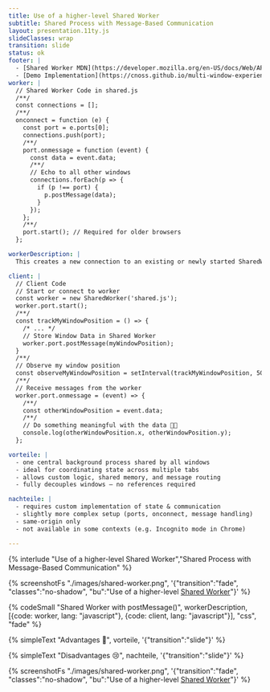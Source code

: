 ```yaml
---
title: Use of a higher-level Shared Worker
subtitle: Shared Process with Message-Based Communication
layout: presentation.11ty.js
slideClasses: wrap
transition: slide
status: ok
footer: |
  - [Shared Worker MDN](https://developer.mozilla.org/en-US/docs/Web/API/SharedWorker)
  - [Demo Implementation](https://cnoss.github.io/multi-window-experiences/00-core-concepts/shared-worker-demo/index.html)  
worker: |
  // Shared Worker Code in shared.js
  /**/
  const connections = [];
  /**/
  onconnect = function (e) {
    const port = e.ports[0];
    connections.push(port);
    /**/
    port.onmessage = function (event) {
      const data = event.data;
      /**/
      // Echo to all other windows
      connections.forEach(p => {
        if (p !== port) {
          p.postMessage(data);
        }
      });
    };
    /**/
    port.start(); // Required for older browsers
  };

workerDescription: |
  This creates a new connection to an existing or newly started SharedWorker whose code is located in the shared.js file. In contrast to workers, which start a separate thread per window or tab, a SharedWorker is only started once per Origin - all tabs share the same worker process.

client: |
  // Client Code
  // Start or connect to worker
  const worker = new SharedWorker('shared.js');
  worker.port.start();
  /**/
  const trackMyWindowPosition = () => {
    /* ... */
    // Store Window Data in Shared Worker
    worker.port.postMessage(myWindowPosition);
  }
  /**/
  // Observe my window position
  const observeMyWindowPosition = setInterval(trackMyWindowPosition, 500);
  /**/
  // Receive messages from the worker
  worker.port.onmessage = (event) => {
    /**/
    const otherWindowPosition = event.data;
    /**/
    // Do something meaningful with the data 🕺🏼
    console.log(otherWindowPosition.x, otherWindowPosition.y);
  };

vorteile: |
  - one central background process shared by all windows
  - ideal for coordinating state across multiple tabs
  - allows custom logic, shared memory, and message routing  
  - fully decouples windows — no references required

nachteile: |
  - requires custom implementation of state & communication
  - slightly more complex setup (ports, onconnect, message handling)
  - same-origin only
  - not available in some contexts (e.g. Incognito mode in Chrome) 

---
```


{% interlude "Use of a higher-level Shared Worker","Shared Process with Message-Based Communication" %}

{% screenshotFs "./images/shared-worker.png", '{"transition":"fade", "classes":"no-shadow", "bu":"Use of a higher-level [Shared Worker](https://developer.mozilla.org/en-US/docs/Web/API/SharedWorker)"}' %}

{% codeSmall "Shared Worker with postMessage()", workerDescription, [{code: worker, lang: "javascript"}, {code: client, lang: "javascript"}], "css", "fade" %}

{% simpleText "Advantages 🥳", vorteile, '{"transition":"slide"}'  %}

{% simpleText "Disadvantages 😢", nachteile, '{"transition":"slide"}'  %}

{% screenshotFs "./images/shared-worker.png", '{"transition":"fade", "classes":"no-shadow", "bu":"Use of a higher-level [Shared Worker](https://developer.mozilla.org/en-US/docs/Web/API/SharedWorker)"}' %}

